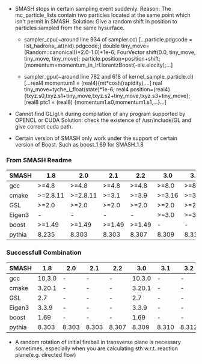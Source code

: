 * SMASH stops in certain sampling event suddenly.
  Reason: The mc_particle_lists contain two particles located at the same point which isn't permit in SMASH. 
  Solution: Give a random shift in position to particles sampled from the same hysurface.

  - sampler_cpu(~around line 934 of sampler.cc)
    [...particle.pdgcode = list_hadrons_.at(nid).pdgcode;]
    double tiny_move=(Random::canonical()*2.0-1.0)*1e-6;
    FourVector shift(0.0, tiny_move, tiny_move, tiny_move);
    particle.position=position+shift;
    [momentum=momentum_in_lrf.lorentzBoost(-ele.elocity);...]

  - sampler_gpu(~around line 782 and 618 of kernel_sample_particle.cl)
    [...real4 momentum1 = (real4){mt*cosh(rapidity),...]
    real tiny_move=tyche_i_float(state)*1e-6;
    real4 position=(real4){txyz.s0,txyz.s1+tiny_move,txyz.s2+tiny_move,txyz.s3+tiny_move};
    [real8 ptc1 = (real8) {momentum1.s0,momentum1.s1,...}...]

* Cannot find GL/gl.h during compilation of any program supported by OPENCL or CUDA
  Solution: check the existence of /usr/include/GL and give correct cuda path.

* Certain version of SMASH only work under the support of certain version of Boost. Such as boost_1.69 for SMASH_1.8
### From SMASH Readme
|SMASH|1.8|2.0|2.1|2.2|3.0|3.1|3.2|
|-|---|---|---|---|---|---|---|
|gcc|>=4.8|>=4.8|>=4.8|>=4.8|>=8.0|>=8.0|>=8.0|
|cmake|>=2.8.11|>=2.8.11|>=3.1|>=3.9|>=3.16|>=3.16|>=3.16|
|GSL|>=2.0|>=2.0|>=2.0|>=2.0|>=2.0|>=2.0|>=2.0|
|Eigen3|-|-|-|-|>=3.0|>=3.0|>=3.0|
|boost|>=1.49|>=1.49|>=1.49|>=1.49|-|-|-|
|pythia|8.235|8.303|8.303|8.307|8.309|8.310|8.312|

### Successfull Combination
|SMASH|1.8|2.0|2.1|2.2|3.0|3.1|3.2|
|-|---|---|---|---|---|---|---|
|gcc|10.3.0|-|-|-|10.3.0|-|-|
|cmake|3.20.1|-|-|-|3.20.1|-|-|
|GSL|2.7|-|-|-|2.7|-|-|
|Eigen3|3.3.9|-|-|-|3.3.9|-|-|
|boost|1.69|-|-|-|1.69|-|-|
|pythia|8.303|8.303|8.303|8.307|8.309|8.310|8.312|

* A random rotation of initial fireball in transverse plane is necessary sometimes, especially when you are calculating sth w.r.t. reaction plane(e.g. directed flow)
